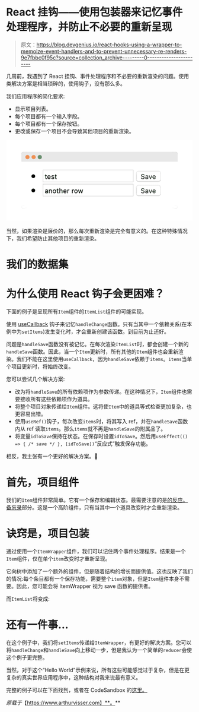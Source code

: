 # React 挂钩——使用包装器来记忆事件处理程序，并防止不必要的重新呈现

> 原文：<https://blog.devgenius.io/react-hooks-using-a-wrapper-to-memoize-event-handlers-and-to-prevent-unnecessary-re-renders-9e7fbbc0f95c?source=collection_archive---------0----------------------->

几周前，我遇到了 React 挂钩、事件处理程序和不必要的重新渲染的问题。使用类解决方案是相当琐碎的，使用钩子，没有那么多。

我们应用程序的简化要求:

*   显示项目列表。
*   每个项目都有一个输入字段。
*   每个项目都有一个保存按钮。
*   更改或保存一个项目不会导致其他项目的重新渲染。

![](img/d1b91a89e3f00866c7aca20e85696433.png)

当然，如果渲染是廉价的，那么每次重新渲染是完全有意义的。在这种特殊情况下，我们希望防止其他项目的重新渲染。

# 我们的数据集

# 为什么使用 React 钩子会更困难？

下面的例子是呈现所有`Item`组件的`ItemList`组件的可能实现。

使用 [useCallback](https://reactjs.org/docs/hooks-reference.html#usecallback) 钩子来记忆`handleChange`函数。只有当其中一个依赖关系(在本例中为`setItems`)发生变化时，才会重新创建该函数。到目前为止还好。

问题是`handleSave`函数没有被记忆。在每次渲染`ItemList`时，都会创建一个新的`handleSave`函数。因此，当一个`Item`更新时，所有其他的`Item`组件也会重新渲染。我们不能在这里使用`useCallback`，因为`handleSave`依赖于`items`。`items`当单个项目更新时，将始终改变。

您可以尝试几个解决方案:

*   改为将`handleSave`的所有依赖项作为参数传递。在这种情况下，`Item`组件也需要接收所有这些依赖项作为道具。
*   将整个项目对象传递给`Item`组件。这将使`Item`中的道具等式检查更加复杂，也更容易出错。
*   使用`useRef()`钩子，每次改变`items`时，将其写入 ref，并在`handleSave`函数内从 ref 读取`items`。那么`items`就不再是`handleSave`的附属品了。
*   将变量`idToSave`保持在状态。在保存时设置`idToSave`。然后用`useEffect(() => { /* save */ }, [idToSave])`“反应式”触发保存功能。

相反，我主张有一个更好的解决方案。🎉

# 首先，项目组件

我们的`Item`组件非常简单。它有一个保存和编辑状态。最需要注意的是[的反应。备忘录](https://reactjs.org/docs/react-api.html#reactmemo)部分。这是一个高阶组件，只有当其中一个道具改变时才会重新渲染。

# 诀窍是，项目包装

通过使用一个`ItemWrapper`组件，我们可以记住两个事件处理程序。结果是一个`Item`组件，仅在单个`item`改变时才重新呈现。

它向树中添加了一个额外的组件，但是随着结构的增长而提供值。这也反映了我们的情况:每个条目都有一个保存功能，需要整个`item`对象，但是`Item`组件本身不需要。因此，您可能会将 ItemWrapper 视为 save 函数的提供者。

而`ItemList`将变成:

# 还有一件事…

在这个例子中，我们将`setItems`传递给`ItemWrapper`，有更好的解决方案。您可以将`handleChange`和`handleSave`向上移动一步，但是我认为一个简单的`reducer`会使这个例子更完整。

当然，对于这个“Hello World”示例来说，所有这些可能感觉过于复杂，但是在更复杂的真实世界应用程序中，这种结构对我来说最有意义。

完整的例子可以在下面找到，或者在 CodeSandbox 的[这里。](https://codesandbox.io/s/billowing-monad-g7r4p?file=/src/App.js)

*原载于*【https://www.arthurvisser.com】**。**